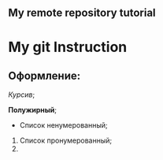 ## My remote repository tutorial
# My git Instruction
## Оформление:

*Курсив*;

**Полужирный**;

* Список ненумерованный;

1. Список пронумерованный;
2.

